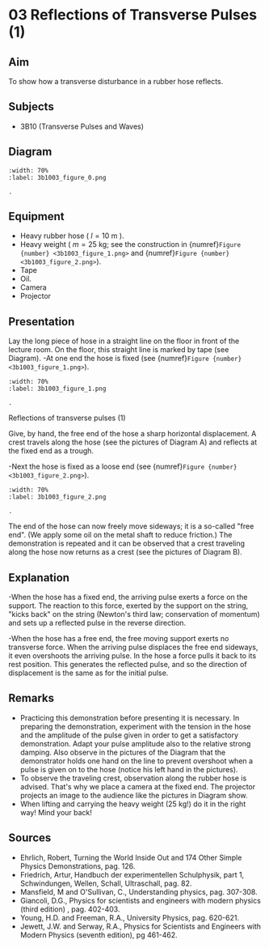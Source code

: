 # 03 Reflections of Transverse Pulses (1) 
  
## Aim   
 To show how a transverse disturbance in a rubber hose reflects.    
  
## Subjects   
* 3B10 (Transverse Pulses and Waves)   

## Diagram
```{figure} figures/figure_0.png  
:width: 70%  
:label: 3b1003_figure_0.png  

. 
```
    
  
## Equipment   
- Heavy rubber hose ( $l=10 \mathrm{~m}$ ).
- Heavy weight ( $m=25 \mathrm{~kg}$; see the construction in {numref}`Figure {number} <3b1003_figure_1.png>` and {numref}`Figure {number} <3b1003_figure_2.png>`).
- Tape
- Oil.
- Camera
- Projector
    
  
## Presentation   
Lay the long piece of hose in a straight line on the floor in front of the lecture room. On the floor, this straight line is marked by tape (see Diagram). -At one end the hose is fixed (see {numref}`Figure {number} <3b1003_figure_1.png>`).  
```{figure} figures/figure_1.png  
:width: 70%  
:label: 3b1003_figure_1.png  

. 
```
 Reflections of transverse pulses (1)    
  
Give, by hand, the free end of the hose a sharp horizontal displacement. A crest travels along the hose (see the pictures of Diagram A) and reflects at the fixed end as a trough.

-Next the hose is fixed as a loose end (see {numref}`Figure {number} <3b1003_figure_2.png>`).

```{figure} figures/figure_2.png  
:width: 70%  
:label: 3b1003_figure_2.png  

. 
```
The end of the hose can now freely move sideways; it is a so-called "free end". (We apply some oil on the metal shaft to reduce friction.) The demonstration is repeated and it can be observed that a crest traveling along the hose now returns as a crest (see the pictures of Diagram B). 
  
## Explanation   
-When the hose has a fixed end, the arriving pulse exerts a force on the support. The reaction to this force, exerted by the support on the string, "kicks back" on the string (Newton's third law; conservation of momentum) and sets up a reflected pulse in the reverse direction.

-When the hose has a free end, the free moving support exerts no transverse force. When the arriving pulse displaces the free end sideways, it even overshoots the arriving pulse. In the hose a force pulls it back to its rest position. This generates the reflected pulse, and so the direction of displacement is the same as for the initial pulse.  
  
## Remarks
 *  Practicing this demonstration before presenting it is necessary. In preparing the demonstration, experiment with the tension in the hose and the amplitude of the pulse given in order to get a satisfactory demonstration. Adapt your pulse amplitude also to the relative strong damping. Also observe in the pictures of the Diagram that the demonstrator holds one hand on the line to prevent overshoot when a pulse is given on to the hose (notice his left hand in the pictures). 
 *  To observe the traveling crest, observation along the rubber hose is advised. That's why we place a camera at the fixed end. The projector projects an image to the audience like the pictures in Diagram show. 
 *  When lifting and carrying the heavy weight ($25\mathrm{~kg}$!) do it in the right way! Mind your back!
   
  
## Sources
 *  Ehrlich, Robert, Turning the World Inside Out and 174 Other Simple Physics Demonstrations, pag. 126. 
 *  Friedrich, Artur, Handbuch der experimentellen Schulphysik, part 1, Schwindungen, Wellen, Schall, Ultraschall, pag. 82. 
 *  Mansfield, M and O'Sullivan, C., Understanding physics, pag. 307-308. 
 *  Giancoli, D.G., Physics for scientists and engineers with modern physics (third edition) , pag. 402-403. 
 *  Young, H.D. and Freeman, R.A., University Physics, pag. 620-621. 
 *  Jewett, J.W. and Serway, R.A., Physics for Scientists and Engineers with Modern Physics (seventh edition), pg 461-462.
  